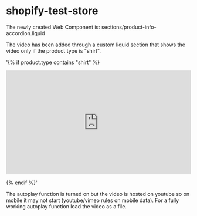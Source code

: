 # shopify-test-store

The newly created Web Component is:
sections/product-info-accordion.liquid

The video has been added through a custom liquid section 
that shows the video only if the product type is "shirt".

'{% if product.type contains "shirt" %}
<style>.embed-container { position: relative; padding-bottom: 56.25%; height: 0; overflow: hidden; max-width: 100%; } .embed-container iframe, .embed-container object, .embed-container embed { position: absolute; top: 0; left: 0; width: 100%; height: 100%; }</style><div class='embed-container'><iframe src='https://www.youtube.com/embed/AGcTCvn-a6g?autoplay=1' frameborder='0' allowfullscreen></iframe></div>
{% endif %}'

The autoplay function is turned on but the video is hosted on youtube so on mobile it may not start (youtube/vimeo rules on mobile data).
For a fully working autoplay function load the video as a file.